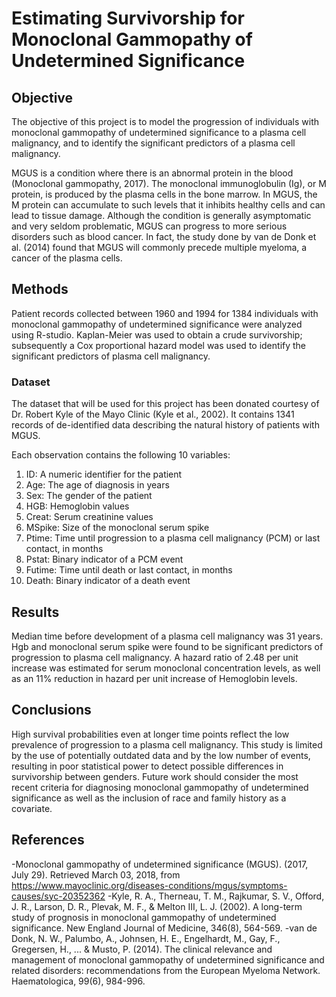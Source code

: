 # Estimating Survivorship for Monoclonal Gammopathy of Undetermined Significance

## Objective
The objective of this project is to model the progression of individuals with monoclonal gammopathy of undetermined significance to a plasma cell malignancy, and to identify the significant predictors of a plasma cell malignancy.

MGUS is a condition where there is an abnormal protein in the blood (Monoclonal gammopathy, 2017). The monoclonal immunoglobulin (Ig), or M protein, is produced by the plasma cells in the bone marrow. In MGUS, the M protein can accumulate to such levels that it inhibits healthy cells and can lead to tissue damage. Although the condition is generally asymptomatic and very seldom problematic, MGUS can progress to more serious disorders such as blood cancer. In fact, the study done by van de Donk et al. (2014) found that MGUS will commonly precede multiple myeloma, a cancer of the plasma cells.

## Methods
Patient records collected between 1960 and 1994 for 1384 individuals with monoclonal gammopathy of undetermined significance were analyzed using R-studio. Kaplan-Meier was used to obtain a crude survivorship; subsequently a Cox proportional hazard model was used to identify the significant predictors of plasma cell malignancy.

### Dataset
The dataset that will be used for this project has been donated courtesy of Dr. Robert Kyle of the Mayo Clinic (Kyle et al., 2002). It contains 1341 records of de-identified data describing the natural history of patients with MGUS.

Each observation contains the following 10 variables:

1. ID: A numeric identifier for the patient
2. Age: The age of diagnosis in years
3. Sex: The gender of the patient
4. HGB: Hemoglobin values
5. Creat: Serum creatinine values
6. MSpike: Size of the monoclonal serum spike
7. Ptime: Time until progression to a plasma cell malignancy (PCM) or last contact, in months
8. Pstat: Binary indicator of a PCM event
9. Futime: Time until death or last contact, in months
10. Death: Binary indicator of a death event

## Results
Median time before development of a plasma cell malignancy was 31 years. Hgb and monoclonal serum spike were found to be significant predictors of progression to plasma cell malignancy. A hazard ratio of 2.48 per unit increase was estimated for serum monoclonal concentration levels, as well as an 11% reduction in hazard per unit increase of Hemoglobin levels.

## Conclusions
High survival probabilities even at longer time points reflect the low prevalence of progression to a plasma cell malignancy. This study is limited by the use of potentially outdated data and by the low number of events, resulting in poor statistical power to detect possible differences in survivorship between genders. Future work should consider the most recent criteria for diagnosing monoclonal gammopathy of undetermined significance as well as the inclusion of race and family history as a covariate.

## References
-Monoclonal gammopathy of undetermined significance (MGUS). (2017, July 29). Retrieved March 03,
	2018, from https://www.mayoclinic.org/diseases-conditions/mgus/symptoms-causes/syc-20352362
-Kyle, R. A., Therneau, T. M., Rajkumar, S. V., Offord, J. R., Larson, D. R., Plevak, M. F., & Melton III,
	L. J. (2002). A long-term study of prognosis in monoclonal gammopathy of undetermined significance. New England Journal of Medicine, 346(8), 564-569.
-van de Donk, N. W., Palumbo, A., Johnsen, H. E., Engelhardt, M., Gay, F., Gregersen, H., ... & Musto, P.
	(2014). The clinical relevance and management of monoclonal gammopathy of undetermined significance and related disorders: recommendations from the European Myeloma Network. Haematologica, 99(6), 984-996.
